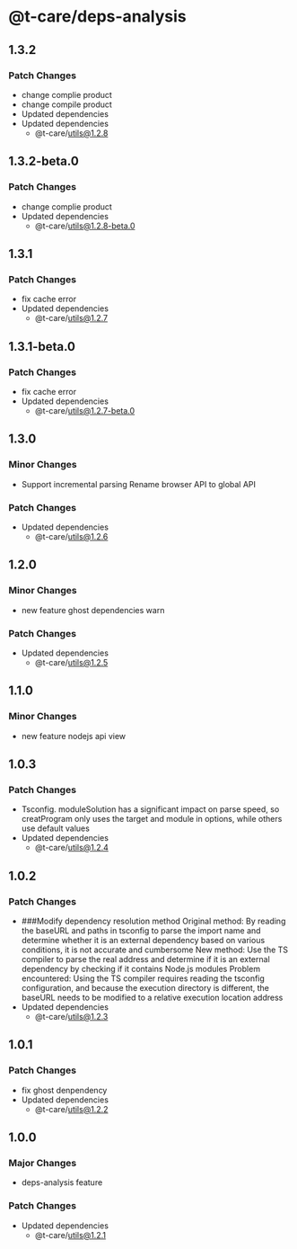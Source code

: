 # @t-care/deps-analysis

## 1.3.2

### Patch Changes

- change complie product
- change compile product
- Updated dependencies
- Updated dependencies
  - @t-care/utils@1.2.8

## 1.3.2-beta.0

### Patch Changes

- change complie product
- Updated dependencies
  - @t-care/utils@1.2.8-beta.0

## 1.3.1

### Patch Changes

- fix cache error
- Updated dependencies
  - @t-care/utils@1.2.7

## 1.3.1-beta.0

### Patch Changes

- fix cache error
- Updated dependencies
  - @t-care/utils@1.2.7-beta.0

## 1.3.0

### Minor Changes

- Support incremental parsing
  Rename browser API to global API

### Patch Changes

- Updated dependencies
  - @t-care/utils@1.2.6

## 1.2.0

### Minor Changes

- new feature ghost dependencies warn

### Patch Changes

- Updated dependencies
  - @t-care/utils@1.2.5

## 1.1.0

### Minor Changes

- new feature nodejs api view

## 1.0.3

### Patch Changes

- Tsconfig. moduleSolution has a significant impact on parse speed, so creatProgram only uses the target and module in options, while others use default values
- Updated dependencies
  - @t-care/utils@1.2.4

## 1.0.2

### Patch Changes

- ###Modify dependency resolution method
  Original method: By reading the baseURL and paths in tsconfig to parse the import name and determine whether it is an external dependency based on various conditions, it is not accurate and cumbersome
  New method: Use the TS compiler to parse the real address and determine if it is an external dependency by checking if it contains Node.js modules
  Problem encountered: Using the TS compiler requires reading the tsconfig configuration, and because the execution directory is different, the baseURL needs to be modified to a relative execution location address
- Updated dependencies
  - @t-care/utils@1.2.3

## 1.0.1

### Patch Changes

- fix ghost denpendency
- Updated dependencies
  - @t-care/utils@1.2.2

## 1.0.0

### Major Changes

- deps-analysis feature

### Patch Changes

- Updated dependencies
  - @t-care/utils@1.2.1
